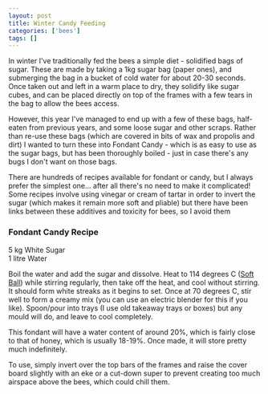 ```yaml
---
layout: post
title: Winter Candy Feeding
categories: ['bees']
tags: []
---
```


In winter I've traditionally fed the bees a simple diet - solidified bags of sugar. These are made by taking a 1kg sugar bag (paper ones), and submerging the bag in a bucket of cold water for about 20-30 seconds. Once taken out and left in a warm place to dry, they solidify like sugar cubes, and can be placed directly on top of the frames with a few tears in the bag to allow the bees access.  
  
However, this year I've managed to end up with a few of these bags, half-eaten from previous years, and some loose sugar and other scraps. Rather than re-use these bags (which are covered in bits of wax and propolis and dirt) I wanted to turn these into Fondant Candy - which is as easy to use as the sugar bags, but has been thoroughly boiled - just in case there's any bugs I don't want on those bags.  
  
There are hundreds of recipes available for fondant or candy, but I always prefer the simplest one... after all there's no need to make it complicated! Some recipes involve using vinegar or cream of tartar in order to invert the sugar (which makes it remain more soft and pliable) but there have been links between these additives and toxicity for bees, so I avoid them  
  


### Fondant Candy Recipe

  
5 kg White Sugar  
1 litre Water  
  
Boil the water and add the sugar and dissolve. Heat to 114 degrees C ([Soft Ball](http://candy.about.com/od/candybasics/ss/candytempsbs_2.htm "Soft Ball stage" )) while stirring regularly, then take off the heat, and cool without stirring. It should form white streaks as it begins to set. Once at 70 degrees C, stir well to form a creamy mix (you can use an electric blender for this if you like). Spoon/pour into trays (I use old takeaway trays or boxes) but any mould will do, and leave to cool completely.  
  
This fondant will have a water content of around 20%, which is fairly close to that of honey, which is usually 18-19%. Once made, it will store pretty much indefinitely.  
  
To use, simply invert over the top bars of the frames and raise the cover board slightly with an eke or a cut-down super to prevent creating too much airspace above the bees, which could chill them.
